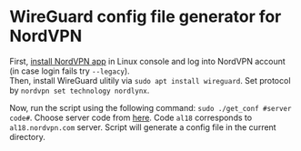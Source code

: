 # WireGuard config file generator for NordVPN
First, <a href="https://support.nordvpn.com/Connectivity/Linux/1325531132/Installing-and-using-NordVPN-on-Debian-Ubuntu-Raspberry-Pi-Elementary-OS-and-Linux-Mint.htm">install NordVPN app</a> in Linux console and log into NordVPN account (in case login fails try ```--legacy```).  
Then, install WireGuard ulitily via ```sudo apt install wireguard```. 
Set protocol by ```nordvpn set technology nordlynx```.

Now, run the script using the following command: ```sudo ./get_conf #server code#```. Choose server code from <a href="https://nordvpn.com/ovpn/">here</a>. Code ```al18``` corresponds to ```al18.nordvpn.com``` server. Script will generate a config file in the current directory.
